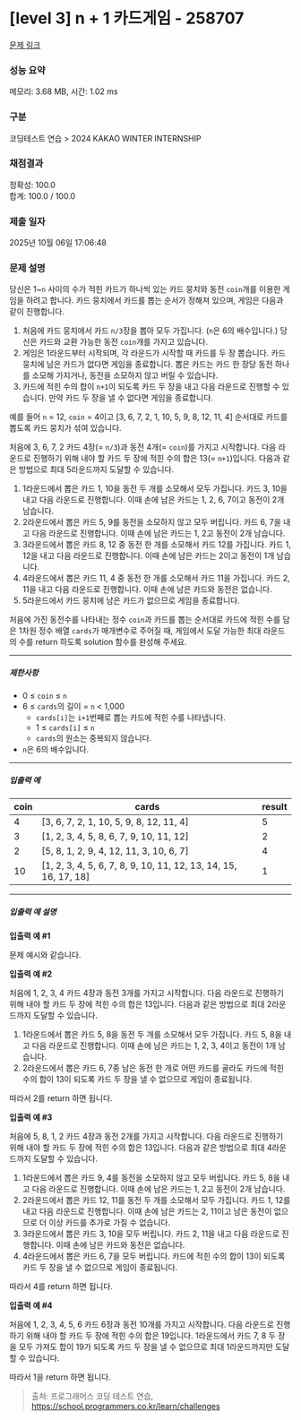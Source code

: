 # [level 3] n + 1 카드게임 - 258707 

[문제 링크](https://school.programmers.co.kr/learn/courses/30/lessons/258707?language=cpp) 

### 성능 요약

메모리: 3.68 MB, 시간: 1.02 ms

### 구분

코딩테스트 연습 > 2024 KAKAO WINTER INTERNSHIP

### 채점결과

정확성: 100.0<br/>합계: 100.0 / 100.0

### 제출 일자

2025년 10월 06일 17:06:48

### 문제 설명

<p>당신은 1~<code>n</code> 사이의 수가 적힌 카드가 하나씩 있는 카드 뭉치와 동전 <code>coin</code>개를 이용한 게임을 하려고 합니다. 카드 뭉치에서 카드를 뽑는 순서가 정해져 있으며, 게임은 다음과 같이 진행합니다. </p>

<ol>
<li>처음에 카드 뭉치에서 카드 <code>n/3</code>장을 뽑아 모두 가집니다. (<code>n</code>은 6의 배수입니다.) 당신은 카드와 교환 가능한 동전 <code>coin</code>개를 가지고 있습니다. </li>
<li>게임은 1라운드부터 시작되며, 각 라운드가 시작할 때 카드를 두 장 뽑습니다. 카드 뭉치에 남은 카드가 없다면 게임을 종료합니다. 뽑은 카드는 카드 한 장당 동전 하나를 소모해 가지거나, 동전을 소모하지 않고 버릴 수 있습니다.</li>
<li>카드에 적힌 수의 합이 <code>n+1</code>이 되도록 카드 두 장을 내고 다음 라운드로 진행할 수 있습니다. 만약 카드 두 장을 낼 수 없다면 게임을 종료합니다. </li>
</ol>

<p>예를 들어 <code>n</code> = 12, <code>coin</code> = 4이고 [3, 6, 7, 2, 1, 10, 5, 9, 8, 12, 11, 4] 순서대로 카드를 뽑도록 카드 뭉치가 섞여 있습니다.</p>

<p>처음에 3, 6, 7, 2 카드 4장(= <code>n/3</code>)과 동전 4개(= <code>coin</code>)를 가지고 시작합니다. 다음 라운드로 진행하기 위해 내야 할 카드 두 장에 적힌 수의 합은 13(= <code>n+1</code>)입니다. 다음과 같은 방법으로 최대 5라운드까지 도달할 수 있습니다.</p>

<ol>
<li>1라운드에서 뽑은 카드 1, 10을 동전 두 개를 소모해서 모두 가집니다. 카드 3, 10을 내고 다음 라운드로 진행합니다. 이때 손에 남은 카드는 1, 2, 6, 7이고 동전이 2개 남습니다.</li>
<li>2라운드에서 뽑은 카드 5, 9를 동전을 소모하지 않고 모두 버립니다. 카드 6, 7을 내고 다음 라운드로 진행합니다. 이때 손에 남은 카드는 1, 2고 동전이 2개 남습니다.</li>
<li>3라운드에서 뽑은 카드 8, 12 중 동전 한 개를 소모해서 카드 12를 가집니다. 카드 1, 12을 내고 다음 라운드로 진행합니다. 이때 손에 남은 카드는 2이고 동전이 1개 남습니다.</li>
<li>4라운드에서 뽑은 카드 11, 4 중 동전 한 개를 소모해서 카드 11을 가집니다. 카드 2, 11을 내고 다음 라운드로 진행합니다. 이때 손에 남은 카드와 동전은 없습니다.</li>
<li>5라운드에서 카드 뭉치에 남은 카드가 없으므로 게임을 종료합니다.</li>
</ol>

<p>처음에 가진 동전수를 나타내는 정수 <code>coin</code>과 카드를 뽑는 순서대로 카드에 적힌 수를 담은 1차원 정수 배열 <code>cards</code>가 매개변수로 주어질 때, 게임에서 도달 가능한 최대 라운드의 수를 return 하도록 solution 함수를 완성해 주세요.</p>

<hr>

<h5>제한사항</h5>

<ul>
<li>0 ≤ <code>coin</code> ≤ <code>n</code></li>
<li>6 ≤ <code>cards</code>의 길이 = <code>n</code> &lt; 1,000

<ul>
<li><code>cards[i]</code>는 <code>i+1</code>번째로 뽑는 카드에 적힌 수를 나타냅니다.</li>
<li>1 ≤ <code>cards[i]</code> ≤ <code>n</code></li>
<li><code>cards</code>의 원소는 중복되지 않습니다.</li>
</ul></li>
<li><code>n</code>은 6의 배수입니다.</li>
</ul>

<hr>

<h5>입출력 예</h5>
<table class="table">
        <thead><tr>
<th>coin</th>
<th>cards</th>
<th>result</th>
</tr>
</thead>
        <tbody><tr>
<td>4</td>
<td>[3, 6, 7, 2, 1, 10, 5, 9, 8, 12, 11, 4]</td>
<td>5</td>
</tr>
<tr>
<td>3</td>
<td>[1, 2, 3, 4, 5, 8, 6, 7, 9, 10, 11, 12]</td>
<td>2</td>
</tr>
<tr>
<td>2</td>
<td>[5, 8, 1, 2, 9, 4, 12, 11, 3, 10, 6, 7]</td>
<td>4</td>
</tr>
<tr>
<td>10</td>
<td>[1, 2, 3, 4, 5, 6, 7, 8, 9, 10, 11, 12, 13, 14, 15, 16, 17, 18]</td>
<td>1</td>
</tr>
</tbody>
      </table>
<hr>

<h5>입출력 예 설명</h5>

<p><strong>입출력 예 #1</strong></p>

<p>문제 예시와 같습니다.</p>

<p><strong>입출력 예 #2</strong></p>

<p>처음에 1, 2, 3, 4 카드 4장과 동전 3개를 가지고 시작합니다. 다음 라운드로 진행하기 위해 내야 할 카드 두 장에 적힌 수의 합은 13입니다. 다음과 같은 방법으로 최대 2라운드까지 도달할 수 있습니다.</p>

<ol>
<li>1라운드에서 뽑은 카드 5, 8을 동전 두 개를 소모해서 모두 가집니다. 카드 5, 8을 내고 다음 라운드로 진행합니다. 이때 손에 남은 카드는 1, 2, 3, 4이고 동전이 1개 남습니다.</li>
<li>2라운드에서 뽑은 카드 6, 7중 남은 동전 한 개로 어떤 카드를 골라도 카드에 적힌 수의 합이 13이 되도록 카드 두 장을 낼 수 없으므로 게임이 종료됩니다.</li>
</ol>

<p>따라서 2를 return 하면 됩니다.</p>

<p><strong>입출력 예 #3</strong></p>

<p>처음에 5, 8, 1, 2 카드 4장과 동전 2개를 가지고 시작합니다. 다음 라운드로 진행하기 위해 내야 할 카드 두 장에 적힌 수의 합은 13입니다. 다음과 같은 방법으로 최대 4라운드까지 도달할 수 있습니다.</p>

<ol>
<li>1라운드에서 뽑은 카드 9, 4를 동전을 소모하지 않고 모두 버립니다. 카드 5, 8을 내고 다음 라운드로 진행합니다. 이때 손에 남은 카드는 1, 2고 동전이 2개 남습니다.</li>
<li>2라운드에서 뽑은 카드 12, 11를 동전 두 개를 소모해서 모두 가집니다. 카드 1, 12를 내고 다음 라운드로 진행합니다. 이때 손에 남은 카드는 2, 11이고 남은 동전이 없으므로 더 이상 카드를 추가로 가질 수 없습니다.</li>
<li>3라운드에서 뽑은 카드 3, 10을 모두 버립니다. 카드 2, 11을 내고 다음 라운드로 진행합니다. 이때 손에 남은 카드와 동전은 없습니다.</li>
<li>4라운드에서 뽑은 카드 6, 7을 모두 버립니다. 카드에 적힌 수의 합이 13이 되도록 카드 두 장을 낼 수 없으므로 게임이 종료됩니다.</li>
</ol>

<p>따라서 4를 return 하면 됩니다.</p>

<p><strong>입출력 예 #4</strong></p>

<p>처음에 1, 2, 3, 4, 5, 6 카드 6장과 동전 10개를 가지고 시작합니다. 다음 라운드로 진행하기 위해 내야 할 카드 두 장에 적힌 수의 합은 19입니다. 1라운드에서 카드 7, 8 두 장을 모두 가져도 합이 19가 되도록 카드 두 장을 낼 수 없으므로 최대 1라운드까지만 도달할 수 있습니다.</p>

<p>따라서 1을 return 하면 됩니다.</p>


> 출처: 프로그래머스 코딩 테스트 연습, https://school.programmers.co.kr/learn/challenges